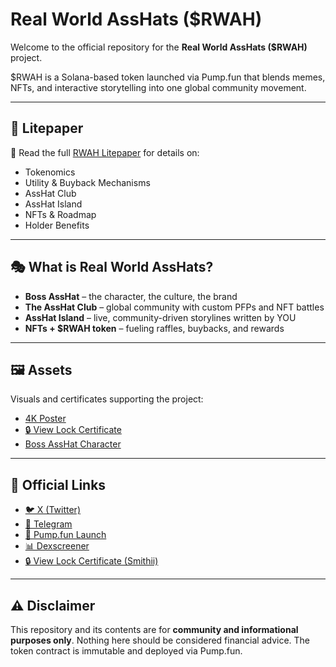# Real World AssHats ($RWAH)

Welcome to the official repository for the **Real World AssHats ($RWAH)** project.

$RWAH is a Solana-based token launched via Pump.fun that blends memes, NFTs, and interactive storytelling into one global community movement.

---

## 📄 Litepaper
📖 Read the full [RWAH Litepaper](./RWAH_Litepaper.md) for details on:  
- Tokenomics  
- Utility & Buyback Mechanisms  
- AssHat Club  
- AssHat Island  
- NFTs & Roadmap  
- Holder Benefits  

---

## 🎭 What is Real World AssHats?
- **Boss AssHat** – the character, the culture, the brand  
- **The AssHat Club** – global community with custom PFPs and NFT battles  
- **AssHat Island** – live, community-driven storylines written by YOU  
- **NFTs + $RWAH token** – fueling raffles, buybacks, and rewards  

---

## 🖼️ Assets
Visuals and certificates supporting the project:  
- [4K Poster](./assets/RWAH_4K_poster.png)  
- [🔒 View Lock Certificate](assets/RWAH%20Lock%20Certificate.png)
- [Boss AssHat Character](./assets/BossAssHat.png)  

---

## 🔗 Official Links
- [🐦 X (Twitter)](https://x.com/RealWorldAssHat)  
- [💬 Telegram](https://t.me/RealWorldAssHatsChat)  
- [🎰 Pump.fun Launch](https://pump.fun/coin/9ELmRURsCDrGgs2pD2H7LpaPDPEycxJsVSdza3pnpump)  
- [📊 Dexscreener](https://dexscreener.com/solana/a1wosqcakeucdzheuopmyawg39sdtgvafnxtfueekkgj)  
- [🔒 View Lock Certificate (Smithii)](https://smithii.io/explore/9ELmRURsCDrGgs2pD2H7LpaPDPEycxJsVSdza3pnpump)

---

## ⚠️ Disclaimer
This repository and its contents are for **community and informational purposes only**. Nothing here should be considered financial advice. The token contract is immutable and deployed via Pump.fun.

